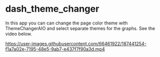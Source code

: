 # dash_theme_changer

In this app you can can change the page color theme with ThemeChangerAIO and select separate themes for the graphs. See the video below.

https://user-images.githubusercontent.com/66461922/187441254-f1a7a02e-7195-48e5-9ab7-e437f7f90a3d.mp4

